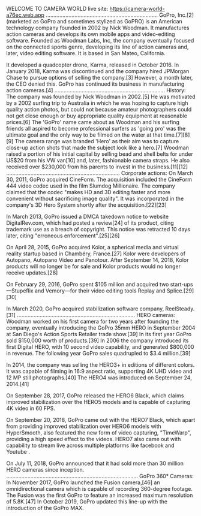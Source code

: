 WELCOME TO CAMERA WORLD
live site: https://camera-world-a76ec.web.app
..........................................................................
GoPro, Inc.[2] (marketed as GoPro and sometimes stylized as GoPRO) is an American technology company founded in 2002 by Nick Woodman. It manufactures action cameras and develops its own mobile apps and video-editing software. Founded as Woodman Labs, Inc, the company eventually focused on the connected sports genre, developing its line of action cameras and, later, video editing software. It is based in San Mateo, California.

It developed a quadcopter drone, Karma, released in October 2016. In January 2018, Karma was discontinued and the company hired JPMorgan Chase to pursue options of selling the company.[3] However, a month later, the CEO denied this. GoPro has continued its business in manufacturing action cameras.[4]
.........................................................................
History:
The company was founded by Nick Woodman in 2002.[5] He was motivated by a 2002 surfing trip to Australia in which he was hoping to capture high quality action photos, but could not because amateur photographers could not get close enough or buy appropriate quality equipment at reasonable prices.[6] The 'GoPro' name came about as Woodman and his surfing friends all aspired to become professional surfers as 'going pro' was the ultimate goal and the only way to be filmed on the water at that time.[7][8][9] The camera range was branded 'Hero' as their aim was to capture close-up action shots that made the subject look like a hero.[7] Woodman raised a portion of his initial capital by selling bead and shell belts for under US$20 from his VW van[10] and, later, fashionable camera straps. He also received over $230,000 from his parents to invest in the business.[11][12]
...........................................................................
Corporate actions:
On March 30, 2011, GoPro acquired CineForm. The acquisition included the CineForm 444 video codec used in the film Slumdog Millionaire. The company claimed that the codec "makes HD and 3D editing faster and more convenient without sacrificing image quality". It was incorporated in the company's 3D Hero System shortly after the acquisition.[22][23]

In March 2013, GoPro issued a DMCA takedown notice to website DigitalRev.com, which had posted a review[24] of its product, citing trademark use as a breach of copyright. This notice was retracted 10 days later, citing "erroneous enforcement".[25][26]

On April 28, 2015, GoPro acquired Kolor, a spherical media and virtual reality startup based in Chambéry, France.[27] Kolor were developers of Autopano, Autopano Video and Panotour. After September 14, 2018, Kolor products will no longer be for sale and Kolor products would no longer receive updates.[28]

On February 29, 2016, GoPro spent $105 million and acquired two start-ups—Stupeflix and Vemory—for their video editing tools Replay and Splice.[29][30]

In March 2020, GoPro acquired stabilization software company, ReelSteady.[31]
..............................................................................
HERO cameras:
Woodman worked on his first camera for two years after founding the company, eventually introducing the GoPro 35mm HERO in September 2004 at San Diego's Action Sports Retailer trade show.[39] In its first year GoPro sold $150,000 worth of products.[39] In 2006 the company introduced its first Digital HERO, with 10 second video capability, and generated $800,000 in revenue. The following year GoPro sales quadrupled to $3.4 million.[39]

In 2014, the company was selling the HERO3+ in editions of different colors. It was capable of filming in 16:9 aspect ratio, supporting 4K UHD video and 12 MP still photographs.[40] The HERO4 was introduced on September 24, 2014.[41]

On September 28, 2017, GoPro released the HERO6 Black, which claims improved stabilization over the HERO5 models and is capable of capturing 4K video in 60 FPS.

On September 20, 2018, GoPro came out with the HERO7 Black, which apart from providing improved stabilization over HERO6 models with HyperSmooth, also featured the new form of video capturing, "TimeWarp", providing a high speed effect to the videos. HERO7 also came out with capability to stream live across multiple platforms like facebook and Youtube .

On July 11, 2018, GoPro announced that it had sold more than 30 million HERO cameras since inception.
.......................................................................................
GoPro 360° Cameras:
In November 2017, GoPro launched the Fusion camera,[46] an omnidirectional camera which is capable of recording 360-degree footage. The Fusion was the first GoPro to feature an increased maximum resolution of 5.8K.[47] In October 2019, GoPro updated this line-up with the introduction of the GoPro MAX.
